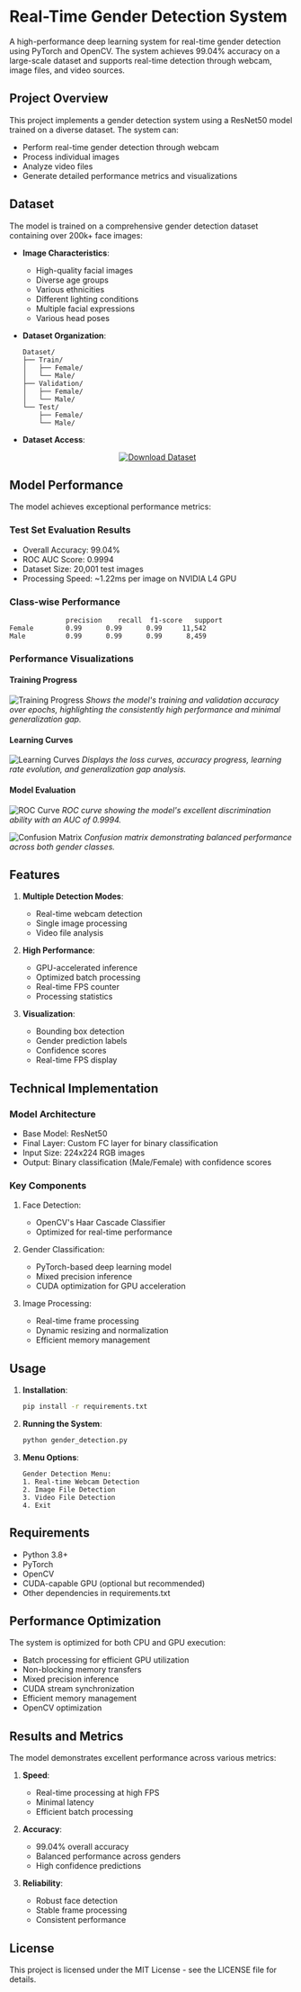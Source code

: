 # Real-Time Gender Detection System

A high-performance deep learning system for real-time gender detection using PyTorch and OpenCV. The system achieves 99.04% accuracy on a large-scale dataset and supports real-time detection through webcam, image files, and video sources.

## Project Overview

This project implements a gender detection system using a ResNet50 model trained on a diverse dataset. The system can:
- Perform real-time gender detection through webcam
- Process individual images
- Analyze video files
- Generate detailed performance metrics and visualizations

## Dataset

The model is trained on a comprehensive gender detection dataset containing over 200k+ face images:


- **Image Characteristics**:
  - High-quality facial images
  - Diverse age groups
  - Various ethnicities
  - Different lighting conditions
  - Multiple facial expressions
  - Various head poses

- **Dataset Organization**:
  ```
  Dataset/
  ├── Train/
  │   ├── Female/
  │   └── Male/
  ├── Validation/
  │   ├── Female/
  │   └── Male/
  └── Test/
      ├── Female/
      └── Male/
  ```

- **Dataset Access**: 
  <div align="center">
  
  [![Download Dataset](https://img.shields.io/badge/Download-Dataset-blue?style=for-the-badge&logo=kaggle)](https://www.kaggle.com/datasets/yasserhessein/gender-dataset)
  
  </div>

## Model Performance

The model achieves exceptional performance metrics:

### Test Set Evaluation Results
- Overall Accuracy: 99.04%
- ROC AUC Score: 0.9994
- Dataset Size: 20,001 test images
- Processing Speed: ~1.22ms per image on NVIDIA L4 GPU

### Class-wise Performance
```
              precision    recall  f1-score   support
Female        0.99      0.99      0.99     11,542
Male          0.99      0.99      0.99      8,459
```

### Performance Visualizations

#### Training Progress
![Training Progress](performance_analysis/training_progress.png)
*Shows the model's training and validation accuracy over epochs, highlighting the consistently high performance and minimal generalization gap.*

#### Learning Curves
![Learning Curves](performance_analysis/combined_training_metrics.png)
*Displays the loss curves, accuracy progress, learning rate evolution, and generalization gap analysis.*

#### Model Evaluation
![ROC Curve](metrics/roc_curve.png)
*ROC curve showing the model's excellent discrimination ability with an AUC of 0.9994.*

![Confusion Matrix](metrics/confusion_matrix.png)
*Confusion matrix demonstrating balanced performance across both gender classes.*

## Features

1. **Multiple Detection Modes**:
   - Real-time webcam detection
   - Single image processing
   - Video file analysis
   

2. **High Performance**:
   - GPU-accelerated inference
   - Optimized batch processing
   - Real-time FPS counter
   - Processing statistics

3. **Visualization**:
   - Bounding box detection
   - Gender prediction labels
   - Confidence scores
   - Real-time FPS display

## Technical Implementation

### Model Architecture
- Base Model: ResNet50
- Final Layer: Custom FC layer for binary classification
- Input Size: 224x224 RGB images
- Output: Binary classification (Male/Female) with confidence scores

### Key Components
1. Face Detection:
   - OpenCV's Haar Cascade Classifier
   - Optimized for real-time performance

2. Gender Classification:
   - PyTorch-based deep learning model
   - Mixed precision inference
   - CUDA optimization for GPU acceleration

3. Image Processing:
   - Real-time frame processing
   - Dynamic resizing and normalization
   - Efficient memory management

## Usage

1. **Installation**:
   ```bash
   pip install -r requirements.txt
   ```

2. **Running the System**:
   ```bash
   python gender_detection.py
   ```

3. **Menu Options**:
   ```
   Gender Detection Menu:
   1. Real-time Webcam Detection
   2. Image File Detection
   3. Video File Detection
   4. Exit
   ```

## Requirements

- Python 3.8+
- PyTorch
- OpenCV
- CUDA-capable GPU (optional but recommended)
- Other dependencies in requirements.txt

## Performance Optimization

The system is optimized for both CPU and GPU execution:
- Batch processing for efficient GPU utilization
- Non-blocking memory transfers
- Mixed precision inference
- CUDA stream synchronization
- Efficient memory management
- OpenCV optimization

## Results and Metrics

The model demonstrates excellent performance across various metrics:

1. **Speed**:
   - Real-time processing at high FPS
   - Minimal latency
   - Efficient batch processing

2. **Accuracy**:
   - 99.04% overall accuracy
   - Balanced performance across genders
   - High confidence predictions

3. **Reliability**:
   - Robust face detection
   - Stable frame processing
   - Consistent performance


## License

This project is licensed under the MIT License - see the LICENSE file for details.